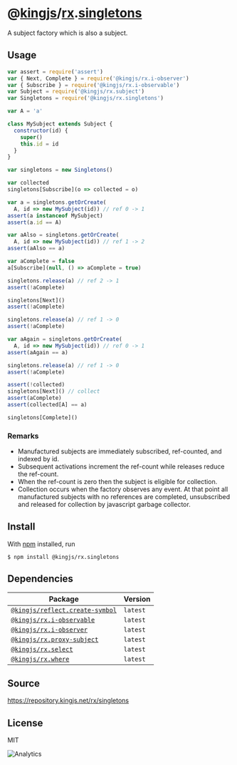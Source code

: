 # @[kingjs][@kingjs]/[rx][ns0].[singletons][ns1]
A subject factory which is also a subject.
## Usage
```js
var assert = require('assert')
var { Next, Complete } = require('@kingjs/rx.i-observer')
var { Subscribe } = require('@kingjs/rx.i-observable')
var Subject = require('@kingjs/rx.subject')
var Singletons = require('@kingjs/rx.singletons')

var A = 'a'

class MySubject extends Subject {
  constructor(id) {
    super()
    this.id = id
  }
}

var singletons = new Singletons()

var collected
singletons[Subscribe](o => collected = o)

var a = singletons.getOrCreate(
  A, id => new MySubject(id)) // ref 0 -> 1
assert(a instanceof MySubject)
assert(a.id == A)

var aAlso = singletons.getOrCreate(
  A, id => new MySubject(id)) // ref 1 -> 2
assert(aAlso == a)

var aComplete = false
a[Subscribe](null, () => aComplete = true)

singletons.release(a) // ref 2 -> 1
assert(!aComplete)

singletons[Next]()
assert(!aComplete)

singletons.release(a) // ref 1 -> 0
assert(!aComplete)

var aAgain = singletons.getOrCreate(
  A, id => new MySubject(id)) // ref 0 -> 1
assert(aAgain == a)

singletons.release(a) // ref 1 -> 0
assert(!aComplete)

assert(!collected)
singletons[Next]() // collect
assert(aComplete)
assert(collected[A] == a)

singletons[Complete]()
```




### Remarks
 - Manufactured subjects are immediately subscribed, ref-counted, and indexed by id.
 - Subsequent activations increment the ref-count while releases reduce the ref-count.
 - When the ref-count is zero then the subject is eligible for collection.
 - Collection occurs when the factory observes any event. At that point all manufactured subjects with no references are completed, unsubscribed and released for collection by  javascript garbage collector.

## Install
With [npm](https://npmjs.org/) installed, run
```
$ npm install @kingjs/rx.singletons
```
## Dependencies
|Package|Version|
|---|---|
|[`@kingjs/reflect.create-symbol`](https://www.npmjs.com/package/@kingjs/reflect.create-symbol)|`latest`|
|[`@kingjs/rx.i-observable`](https://www.npmjs.com/package/@kingjs/rx.i-observable)|`latest`|
|[`@kingjs/rx.i-observer`](https://www.npmjs.com/package/@kingjs/rx.i-observer)|`latest`|
|[`@kingjs/rx.proxy-subject`](https://www.npmjs.com/package/@kingjs/rx.proxy-subject)|`latest`|
|[`@kingjs/rx.select`](https://www.npmjs.com/package/@kingjs/rx.select)|`latest`|
|[`@kingjs/rx.where`](https://www.npmjs.com/package/@kingjs/rx.where)|`latest`|
## Source
https://repository.kingjs.net/rx/singletons
## License
MIT

![Analytics](https://analytics.kingjs.net/rx/singletons)

[@kingjs]: https://www.npmjs.com/package/kingjs
[ns0]: https://www.npmjs.com/package/@kingjs/rx
[ns1]: https://www.npmjs.com/package/@kingjs/rx.singletons

